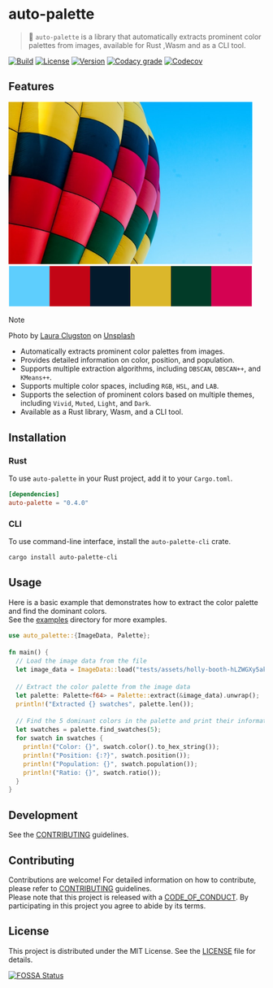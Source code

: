 # auto-palette

> 🎨 `auto-palette` is a library that automatically extracts prominent color palettes from images, available for Rust ,Wasm and as a CLI tool.

[![Build](https://img.shields.io/github/actions/workflow/status/t28hub/auto-palette/ci.yml?style=flat-square)](https://github.com/t28hub/auto-palette/actions/workflows/ci.yml)
[![License](https://img.shields.io/crates/l/auto-palette?style=flat-square)](https://crates.io/crates/auto-palette)
[![Version](https://img.shields.io/crates/v/auto-palette?style=flat-square)](https://crates.io/crates/auto-palette)
[![Codacy grade](https://img.shields.io/codacy/grade/5de09d1930244071a2fa39d5cfcd8633?style=flat-square)](https://app.codacy.com/gh/t28hub/auto-palette/dashboard?utm_source=gh&utm_medium=referral&utm_content=&utm_campaign=Badge_grade)
[![Codecov](https://img.shields.io/codecov/c/github/t28hub/auto-palette?style=flat-square)](https://codecov.io/gh/t28hub/auto-palette)

## Features

<img src="gfx/laura-clugston-pwW2iV9TZao-unsplash.jpg" alt="Hot air balloon on blue sky" width="480">
<img src="gfx/palette.png" alt="Extracted Color Palette" width="480">

> [!NOTE]
> Photo by <a href="https://unsplash.com/@laurahclugston?utm_content=creditCopyText&utm_medium=referral&utm_source=unsplash">Laura Clugston</a> on <a href="https://unsplash.com/photos/multi-colored-hot-air-balloon-pwW2iV9TZao?utm_content=creditCopyText&utm_medium=referral&utm_source=unsplash">Unsplash</a>

* Automatically extracts prominent color palettes from images.
* Provides detailed information on color, position, and population.
* Supports multiple extraction algorithms, including `DBSCAN`, `DBSCAN++`, and `KMeans++`.
* Supports multiple color spaces, including `RGB`, `HSL`, and `LAB`.
* Supports the selection of prominent colors based on multiple themes, including `Vivid`, `Muted`, `Light`, and `Dark`.
* Available as a Rust library, Wasm, and a CLI tool.

## Installation

### Rust

To use `auto-palette` in your Rust project, add it to your `Cargo.toml`.

```toml
[dependencies]
auto-palette = "0.4.0"
```

### CLI

To use command-line interface, install the `auto-palette-cli` crate.

```sh
cargo install auto-palette-cli
```

## Usage

Here is a basic example that demonstrates how to extract the color palette and find the dominant colors.  
See the [examples](crates/auto-palette/examples) directory for more examples.

```rust
use auto_palette::{ImageData, Palette};

fn main() {
  // Load the image data from the file
  let image_data = ImageData::load("tests/assets/holly-booth-hLZWGXy5akM-unsplash.jpg").unwrap();

  // Extract the color palette from the image data
  let palette: Palette<f64> = Palette::extract(&image_data).unwrap();
  println!("Extracted {} swatches", palette.len());

  // Find the 5 dominant colors in the palette and print their information
  let swatches = palette.find_swatches(5);
  for swatch in swatches {
    println!("Color: {}", swatch.color().to_hex_string());
    println!("Position: {:?}", swatch.position());
    println!("Population: {}", swatch.population());
    println!("Ratio: {}", swatch.ratio());
  }
}
```

## Development

See the [CONTRIBUTING](CONTRIBUTING.md) guidelines.

## Contributing

Contributions are welcome! For detailed information on how to contribute, please refer to [CONTRIBUTING](CONTRIBUTING.md) guidelines.  
Please note that this project is released with a [CODE_OF_CONDUCT](CODE_OF_CONDUCT.md). By participating in this project you agree to abide by its terms.

## License

This project is distributed under the MIT License. See the [LICENSE](LICENSE) file for details.

[![FOSSA Status](https://app.fossa.com/api/projects/custom%2B14538%2Fgithub.com%2Ft28hub%2Fauto-palette.svg?type=large&issueType=license)](https://app.fossa.com/projects/custom%2B14538%2Fgithub.com%2Ft28hub%2Fauto-palette?ref=badge_large&issueType=license)
